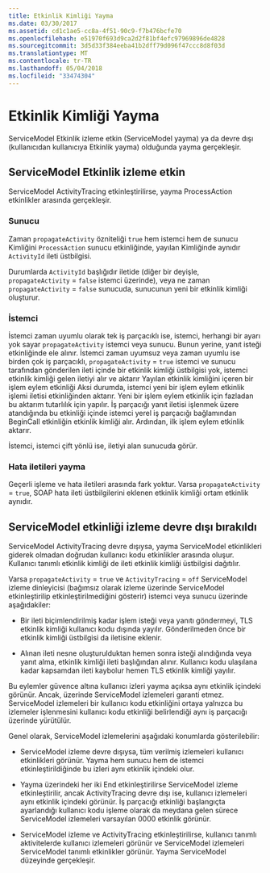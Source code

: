 ```yaml
---
title: Etkinlik Kimliği Yayma
ms.date: 03/30/2017
ms.assetid: cd1c1ae5-cc8a-4f51-90c9-f7b476bcfe70
ms.openlocfilehash: e51970f693d9ca2d2f81bf4efc97969896de4828
ms.sourcegitcommit: 3d5d33f384eeba41b2dff79d096f47ccc8d8f03d
ms.translationtype: MT
ms.contentlocale: tr-TR
ms.lasthandoff: 05/04/2018
ms.locfileid: "33474304"
---
```

# <a name="activity-id-propagation"></a>Etkinlik Kimliği Yayma
ServiceModel Etkinlik izleme etkin (ServiceModel yayma) ya da devre dışı (kullanıcıdan kullanıcıya Etkinlik yayma) olduğunda yayma gerçekleşir.  
  
## <a name="servicemodel-activity-tracing-is-enabled"></a>ServiceModel Etkinlik izleme etkin  
 ServiceModel ActivityTracing etkinleştirilirse, yayma ProcessAction etkinlikler arasında gerçekleşir.  
  
### <a name="server"></a>Sunucu  
 Zaman `propagateActivity` özniteliği `true` hem istemci hem de sunucu Kimliğini `ProcessAction` sunucu etkinliğinde, yayılan Kimliğinde aynıdır `ActivityId` ileti üstbilgisi.  
  
 Durumlarda `ActivityId` başlığıdır iletide (diğer bir deyişle, `propagateActivity` = `false` istemci üzerinde), veya ne zaman `propagateActivity` = `false` sunucuda, sunucunun yeni bir etkinlik kimliği oluşturur.  
  
### <a name="client"></a>İstemci  
 İstemci zaman uyumlu olarak tek iş parçacıklı ise, istemci, herhangi bir ayarı yok sayar `propagateActivity` istemci veya sunucu. Bunun yerine, yanıt isteği etkinliğinde ele alınır. İstemci zaman uyumsuz veya zaman uyumlu ise birden çok iş parçacıklı, `propagateActivity` = `true` istemci ve sunucu tarafından gönderilen ileti içinde bir etkinlik kimliği üstbilgisi yok, istemci etkinlik kimliği gelen iletiyi alır ve aktarır Yayılan etkinlik kimliğini içeren bir işlem eylem etkinliği Aksi durumda, istemci yeni bir işlem eylem etkinlik işlemi iletisi etkinliğinden aktarır. Yeni bir işlem eylem etkinlik için fazladan bu aktarım tutarlılık için yapılır. İş parçacığı yanıt iletisi işlenmek üzere atandığında bu etkinliği içinde istemci yerel iş parçacığı bağlamından BeginCall etkinliğin etkinlik kimliği alır. Ardından, ilk işlem eylem etkinlik aktarır.  
  
 İstemci, istemci çift yönlü ise, iletiyi alan sunucuda görür.  
  
### <a name="propagation-in-fault-messages"></a>Hata iletileri yayma  
 Geçerli işleme ve hata iletileri arasında fark yoktur. Varsa `propagateActivity` = `true`, SOAP hata ileti üstbilgilerini eklenen etkinlik kimliği ortam etkinlik aynıdır.  
  
## <a name="servicemodel-activity-tracing-is-disabled"></a>ServiceModel etkinliği izleme devre dışı bırakıldı  
 ServiceModel ActivityTracing devre dışıysa, yayma ServiceModel etkinlikleri giderek olmadan doğrudan kullanıcı kodu etkinlikler arasında oluşur. Kullanıcı tanımlı etkinlik kimliği de ileti etkinlik kimliği üstbilgisi dağıtılır.  
  
 Varsa `propagateActivity` = `true` ve `ActivityTracing` = `off` ServiceModel izleme dinleyicisi (bağımsız olarak izleme üzerinde ServiceModel etkinleştirilip etkinleştirilmediğini gösterir) istemci veya sunucu üzerinde aşağıdakiler:  
  
-   Bir ileti biçimlendirilmiş kadar işlem isteği veya yanıtı göndermeyi, TLS etkinlik kimliği kullanıcı kodu dışında yayılır. Gönderilmeden önce bir etkinlik kimliği üstbilgisi da iletisine eklenir.  
  
-   Alınan ileti nesne oluşturulduktan hemen sonra isteği alındığında veya yanıt alma, etkinlik kimliği ileti başlığından alınır. Kullanıcı kodu ulaşılana kadar kapsamdan ileti kaybolur hemen TLS etkinlik kimliği yayılır.  
  
 Bu eylemler güvence altına kullanıcı izleri yayma açıksa aynı etkinlik içindeki görünür. Ancak, üzerinde ServiceModel izlemeleri garanti etmez. ServiceModel izlemeleri bir kullanıcı kodu etkinliğini ortaya yalnızca bu izlemeler işlenmesini kullanıcı kodu etkinliği belirlendiği aynı iş parçacığı üzerinde yürütülür.  
  
 Genel olarak, ServiceModel izlemelerini aşağıdaki konumlarda gösterilebilir:  
  
-   ServiceModel izleme devre dışıysa, tüm verilmiş izlemeleri kullanıcı etkinlikleri görünür. Yayma hem sunucu hem de istemci etkinleştirildiğinde bu izleri aynı etkinlik içindeki olur.  
  
-   Yayma üzerindeki her iki End etkinleştirilirse ServiceModel izleme etkinleştirilir, ancak ActivityTracing devre dışı ise, kullanıcı izlemeleri aynı etkinlik içindeki görünür. İş parçacığı etkinliği başlangıçta ayarlandığı kullanıcı kodu işleme olarak da meydana gelen sürece ServiceModel izlemeleri varsayılan 0000 etkinlik görünür.  
  
-   ServiceModel izleme ve ActivityTracing etkinleştirilirse, kullanıcı tanımlı aktivitelerde kullanıcı izlemeleri görünür ve ServiceModel izlemeleri ServiceModel tanımlı etkinlikler görünür. Yayma ServiceModel düzeyinde gerçekleşir.
